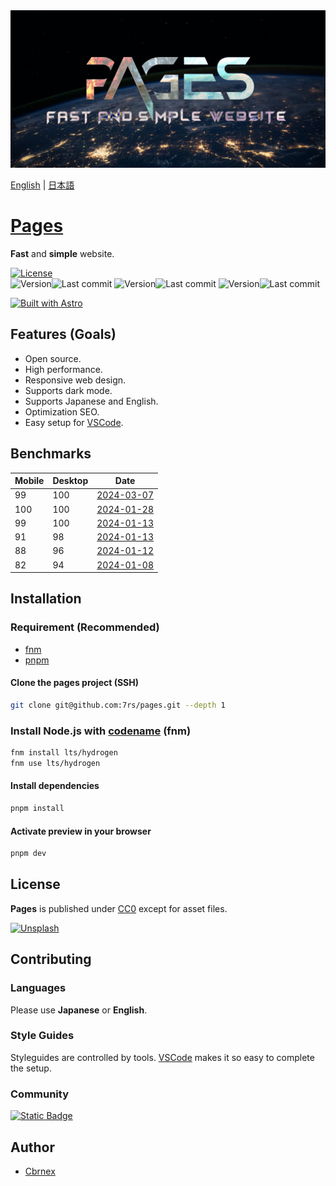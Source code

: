 [license-raw]: https://github.com/7rs/pages/blob/main/LICENSE
[license]: https://flat.badgen.net/github/license/7rs/pages?labelColor=#000  
[main-version]: https://img.shields.io/github/package-json/v/7rs/pages/main?style=flat-square&label=main&labelColor=000&color=blue
[main-modified]: https://flat.badgen.net/github/last-commit/7rs/pages/main?label&color=purple
[pre-version]: https://img.shields.io/github/package-json/v/7rs/pages/pre?style=flat-square&label=pre&labelColor=000&color=blue
[pre-modified]: https://flat.badgen.net/github/last-commit/7rs/pages/pre?label&color=purple
[dev-version]: https://img.shields.io/github/package-json/v/7rs/pages/dev?style=flat-square&label=dev&labelColor=000&color=blue
[dev-modified]: https://flat.badgen.net/github/last-commit/7rs/pages/dev?label&color=purple

[vscode]: https://code.visualstudio.com/  

<picture>
  <source srcset=".github/assets/banner.avif" />
  <source srcset=".github/assets/banner.webp" />
  <img src=".github/assets/banner.jpg" alt="banner" />
</picture>

[English](./README.md) | [日本語](./README_ja.md)

# [Pages](https://7rs.dev/)  

  **Fast** and **simple** website.  

  [![License][license]][license-raw]  
  ![Version][main-version]![Last commit][main-modified]
  ![Version][pre-version]![Last commit][pre-modified]
  ![Version][dev-version]![Last commit][dev-modified]

  [![Built with Astro](https://astro.badg.es/v2/built-with-astro/large.svg)](https://astro.build/)  

## Features (Goals)  

- Open source.
- High performance.
- Responsive web design.
- Supports dark mode.
- Supports Japanese and English.
- Optimization SEO.
- Easy setup for [VSCode][vscode].

[2024-03-07]: https://pagespeed.web.dev/analysis/https-7rs-dev/hwvf482lxb?form_factor=mobile
[2024-01-28]: https://pagespeed.web.dev/analysis/https-7rs-dev/0f0e76xl0r?form_factor=mobile
[2024-01-13_2]: https://pagespeed.web.dev/analysis/https-7rs-dev/x0q7ws96dt?form_factor=mobile
[2024-01-13_1]: https://pagespeed.web.dev/analysis/https-7rs-dev/bflti9eum0?form_factor=mobile
[2024-01-12]: https://pagespeed.web.dev/analysis/https-7rs-dev/azm6eyfj4m?form_factor=mobile
[2024-01-08]: https://pagespeed.web.dev/analysis/https-7rs-dev/govex9jx2k?form_factor=mobile

## Benchmarks  

  | Mobile | Desktop | Date |
  | - | - | - |
  | 99  | 100 | [2024-03-07][2024-03-07] |
  | 100 | 100 | [2024-01-28][2024-01-28] |
  | 99  | 100 | [2024-01-13][2024-01-13_2] |
  | 91  | 98  | [2024-01-13][2024-01-13_1] |
  | 88  | 96  | [2024-01-12][2024-01-12] |
  | 82  | 94  | [2024-01-08][2024-01-08] |

## Installation  

### Requirement (Recommended)  

- [fnm](https://github.com/Schniz/fnm)
- [pnpm](https://pnpm.io/)

#### Clone the pages project (SSH)  

  ```sh
  git clone git@github.com:7rs/pages.git --depth 1
  ```  

### Install Node.js with [codename]((https://nodejs.org/en/about/previous-releases)) (fnm)  

  ```sh
  fnm install lts/hydrogen
  fnm use lts/hydrogen
  ```

#### Install dependencies  

  ```sh
  pnpm install
  ```  

#### Activate preview in your browser  

  ```sh
  pnpm dev  
  ```  

[unsplash-badge]: https://img.shields.io/badge/Unsplash-black?style=for-the-badge&logo=unsplash
[unsplash-license]: https://unsplash.com/license

## License  

  **Pages** is published under [CC0](https://creativecommons.org/publicdomain/zero/1.0/) except for asset files.  

[![Unsplash][unsplash-badge]][unsplash-license]  

## Contributing  

### Languages  

  Please use **Japanese** or **English**.  

### Style Guides  

  Styleguides are controlled by tools. [VSCode][vscode] makes it so easy to complete the setup.  

### Community  

  [![Static Badge](https://img.shields.io/badge/Discord-5865F2?style=for-the-badge&logo=discord&logoColor=white)](https://7rs.dev/d)

## Author  

- [Cbrnex](https://github.com/7rs)  
